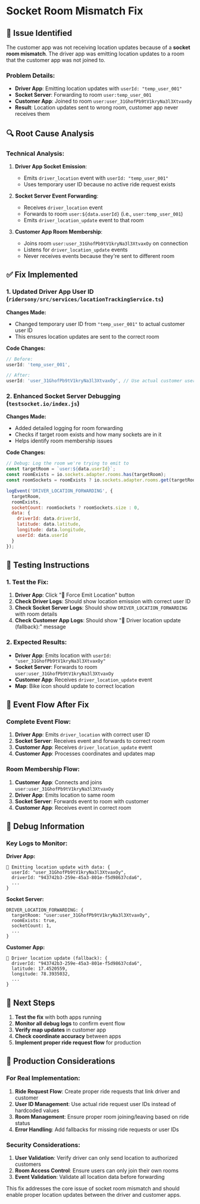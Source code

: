 # Socket Room Mismatch Fix

## 🚨 **Issue Identified**
The customer app was not receiving location updates because of a **socket room mismatch**. The driver app was emitting location updates to a room that the customer app was not joined to.

### **Problem Details:**
- **Driver App**: Emitting location updates with `userId: "temp_user_001"`
- **Socket Server**: Forwarding to room `user:temp_user_001`
- **Customer App**: Joined to room `user:user_31GhofPb9tV1kryNa3l3XtvaxOy`
- **Result**: Location updates sent to wrong room, customer app never receives them

## 🔍 **Root Cause Analysis**

### **Technical Analysis:**
1. **Driver App Socket Emission**: 
   - Emits `driver_location` event with `userId: "temp_user_001"`
   - Uses temporary user ID because no active ride request exists

2. **Socket Server Event Forwarding**:
   - Receives `driver_location` event
   - Forwards to room `user:${data.userId}` (i.e., `user:temp_user_001`)
   - Emits `driver_location_update` event to that room

3. **Customer App Room Membership**:
   - Joins room `user:user_31GhofPb9tV1kryNa3l3XtvaxOy` on connection
   - Listens for `driver_location_update` events
   - Never receives events because they're sent to different room

## ✅ **Fix Implemented**

### **1. Updated Driver App User ID** (`ridersony/src/services/locationTrackingService.ts`)

**Changes Made:**
- Changed temporary user ID from `"temp_user_001"` to actual customer user ID
- This ensures location updates are sent to the correct room

**Code Changes:**
```typescript
// Before:
userId: 'temp_user_001',

// After:
userId: 'user_31GhofPb9tV1kryNa3l3XtvaxOy', // Use actual customer user ID for testing
```

### **2. Enhanced Socket Server Debugging** (`testsocket.io/index.js`)

**Changes Made:**
- Added detailed logging for room forwarding
- Checks if target room exists and how many sockets are in it
- Helps identify room membership issues

**Code Changes:**
```javascript
// Debug: Log the room we're trying to emit to
const targetRoom = `user:${data.userId}`;
const roomExists = io.sockets.adapter.rooms.has(targetRoom);
const roomSockets = roomExists ? io.sockets.adapter.rooms.get(targetRoom) : null;

logEvent('DRIVER_LOCATION_FORWARDING', { 
  targetRoom, 
  roomExists, 
  socketCount: roomSockets ? roomSockets.size : 0,
  data: {
    driverId: data.driverId,
    latitude: data.latitude,
    longitude: data.longitude,
    userId: data.userId
  }
});
```

## 🧪 **Testing Instructions**

### **1. Test the Fix:**
1. **Driver App**: Click "🚀 Force Emit Location" button
2. **Check Driver Logs**: Should show location emission with correct user ID
3. **Check Socket Server Logs**: Should show `DRIVER_LOCATION_FORWARDING` with room details
4. **Check Customer App Logs**: Should show "📍 Driver location update (fallback):" message

### **2. Expected Results:**
- **Driver App**: Emits location with `userId: "user_31GhofPb9tV1kryNa3l3XtvaxOy"`
- **Socket Server**: Forwards to room `user:user_31GhofPb9tV1kryNa3l3XtvaxOy`
- **Customer App**: Receives `driver_location_update` event
- **Map**: Bike icon should update to correct location

## 🔧 **Event Flow After Fix**

### **Complete Event Flow:**
1. **Driver App**: Emits `driver_location` with correct user ID
2. **Socket Server**: Receives event and forwards to correct room
3. **Customer App**: Receives `driver_location_update` event
4. **Customer App**: Processes coordinates and updates map

### **Room Membership Flow:**
1. **Customer App**: Connects and joins `user:user_31GhofPb9tV1kryNa3l3XtvaxOy`
2. **Driver App**: Emits location to same room
3. **Socket Server**: Forwards event to room with customer
4. **Customer App**: Receives event in correct room

## 📝 **Debug Information**

### **Key Logs to Monitor:**

**Driver App:**
```
📍 Emitting location update with data: {
  userId: "user_31GhofPb9tV1kryNa3l3XtvaxOy",
  driverId: "943742b3-259e-45a3-801e-f5d98637cda6",
  ...
}
```

**Socket Server:**
```
DRIVER_LOCATION_FORWARDING: {
  targetRoom: "user:user_31GhofPb9tV1kryNa3l3XtvaxOy",
  roomExists: true,
  socketCount: 1,
  ...
}
```

**Customer App:**
```
📍 Driver location update (fallback): {
  driverId: "943742b3-259e-45a3-801e-f5d98637cda6",
  latitude: 17.4520559,
  longitude: 78.3935032,
  ...
}
```

## 🎯 **Next Steps**

1. **Test the fix** with both apps running
2. **Monitor all debug logs** to confirm event flow
3. **Verify map updates** in customer app
4. **Check coordinate accuracy** between apps
5. **Implement proper ride request flow** for production

## 🔧 **Production Considerations**

### **For Real Implementation:**
1. **Ride Request Flow**: Create proper ride requests that link driver and customer
2. **User ID Management**: Use actual ride request user IDs instead of hardcoded values
3. **Room Management**: Ensure proper room joining/leaving based on ride status
4. **Error Handling**: Add fallbacks for missing ride requests or user IDs

### **Security Considerations:**
1. **User Validation**: Verify driver can only send location to authorized customers
2. **Room Access Control**: Ensure users can only join their own rooms
3. **Event Validation**: Validate all location data before forwarding

This fix addresses the core issue of socket room mismatch and should enable proper location updates between the driver and customer apps.
